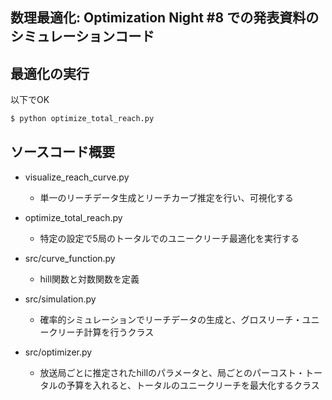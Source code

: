 ## 数理最適化: Optimization Night #8 での発表資料のシミュレーションコード

## 最適化の実行
以下でOK
```bash
$ python optimize_total_reach.py
```

## ソースコード概要
- visualize_reach_curve.py
  - 単一のリーチデータ生成とリーチカーブ推定を行い、可視化する

- optimize_total_reach.py
  - 特定の設定で5局のトータルでのユニークリーチ最適化を実行する

- src/curve_function.py
  - hill関数と対数関数を定義

- src/simulation.py
  - 確率的シミュレーションでリーチデータの生成と、グロスリーチ・ユニークリーチ計算を行うクラス

- src/optimizer.py
  - 放送局ごとに推定されたhillのパラメータと、局ごとのパーコスト・トータルの予算を入れると、トータルのユニークリーチを最大化するクラス
